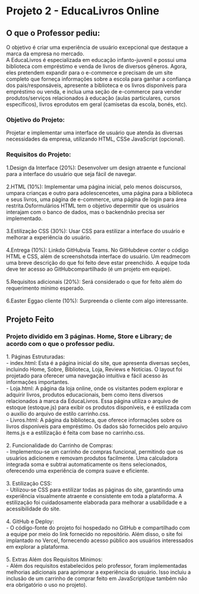 # Projeto 2 - EducaLivros Online 

<h2>O que o Professor pediu: </h2>
 O objetivo é criar uma experiência de usuário excepcional que destaque a marca da empresa no mercado.
<br>
A EducaLivros é especializada em educação infanto-juvenil e possui uma biblioteca com empréstimo e venda de livros de diversos gêneros. Agora, eles pretendem expandir para o e-commerce e precisam de um site completo que forneça informações sobre a escola para ganhar a confiança dos pais/responsáveis, apresente a biblioteca e os livros disponíveis para empréstimo ou venda, e inclua uma seção de e-commerce para vender produtos/serviços relacionados à educação (aulas particulares, cursos específicos), livros eprodutos em geral (camisetas da escola, bonés, etc).
<br>
<h3>Objetivo do Projeto:</h3> 
Projetar e implementar uma interface de usuário que atenda às diversas necessidades da empresa, utilizando HTML, CSSe JavaScript (opcional).
<h3>Requisitos do Projeto:</h3>
1.Design da Interface (20%): Desenvolver um design atraente e funcional para a interface do usuário que seja fácil de navegar.
<br>
<br>
2.HTML (10%): Implementar uma página inicial, pelo menos doiscursos, umpara crianças e outro para adolescencetes, uma página para a biblioteca e seus livros, uma página de e-commerce, uma página de login para área restrita.Osformulários HTML tem o objetivo depermitir que os usuários interajam com o banco de dados, mas o backendnão precisa ser implementado.
<br>
<br>
3.Estilização CSS (30%): Usar CSS para estilizar a interface do usuário e melhorar a experiência do usuário.
<br>
<br>
4.Entrega (10%): Linkdo GitHubvia Teams. No GitHubdeve conter o código HTML e CSS, além de screenshotsda interface do usuário. Um readmecom uma breve descrição do que foi feito deve estar preenchido. A equipe toda deve ter acesso ao GitHubcompartilhado (é um projeto em equipe).
<br>
<br>
5.Requisitos adicionais (20%): Será considerado o que for feito além do requerimento mínimo esperado.
<br>
<br>
6.Easter Eggao cliente (10%): Surpreenda o cliente com algo interessante.

<h2>Projeto Feito</h2>
<h3>Projeto dividido em 3 páginas. Home, Store e Library; de acordo com o que o professor pediu.</h3>
1. Páginas Estruturadas:
<br>
 - index.html: Esta é a página inicial do site, que apresenta diversas seções, incluindo Home, Sobre, Biblioteca, Loja, Reviews e Notícias. O layout foi projetado para oferecer uma navegação intuitiva e fácil acesso às informações importantes.
 <br>
- Loja.html: A página da loja online, onde os visitantes podem explorar e adquirir livros, produtos educacionais, bem como itens diversos relacionados à marca da EducaLivros. Essa página utiliza o arquivo de estoque (estoque.js) para exibir os produtos disponíveis, e é estilizada com o auxílio do arquivo de estilo carrinho.css.
<br>
- Livros.html: A página da biblioteca, que oferece informações sobre os livros disponíveis para empréstimo. Os dados são fornecidos pelo arquivo items.js e a estilização é feita com base no carrinho.css.
<br>
<br>
2. Funcionalidade do Carrinho de Compras:
<br>
- Implementou-se um carrinho de compras funcional, permitindo que os usuários adicionem e removam produtos facilmente. Uma calculadora integrada soma e subtrai automaticamente os itens selecionados, oferecendo uma experiência de compra suave e eficiente.
<br>
<br>
3. Estilização CSS:
<br>
- Utilizou-se CSS para estilizar todas as páginas do site, garantindo uma experiência visualmente atraente e consistente em toda a plataforma. A estilização foi cuidadosamente elaborada para melhorar a usabilidade e a acessibilidade do site.
<br>
<br>
4. GitHub e Deploy:
<br>
- O código-fonte do projeto foi hospedado no GitHub e compartilhado com a equipe por meio do link fornecido no repositório. Além disso, o site foi implantado no Vercel, fornecendo acesso público aos usuários interessados em explorar a plataforma.
<br>
<br>
5. Extras Além dos Requisitos Mínimos:
<br>
- Além dos requisitos estabelecidos pelo professor, foram implementadas melhorias adicionais para aprimorar a experiência do usuário. Isso incluiu a inclusão de um carrinho de comprar feito em JavaScript(que também não era obrigatório o uso no projeto).

